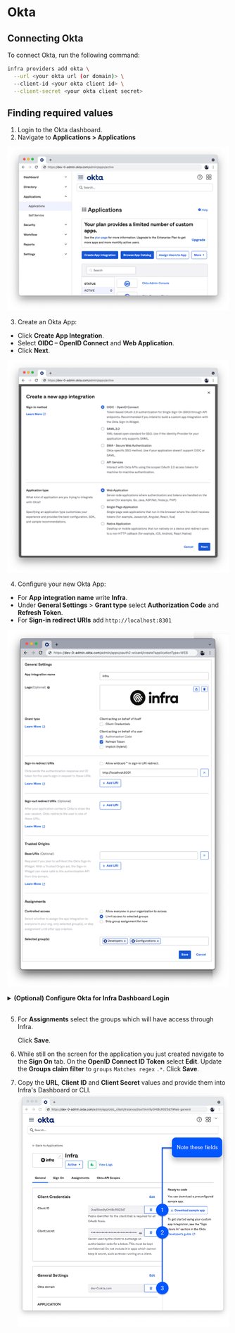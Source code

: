 # Okta

## Connecting Okta

To connect Okta, run the following command:

```bash
infra providers add okta \
  --url <your okta url (or domain)> \
  --client-id <your okta client id> \
  --client-secret <your okta client secret>
```


## Finding required values

1. Login to the Okta dashboard.
2. Navigate to **Applications > Applications**

![Create Application](../../images/okta-setup/connect-users-okta-okta1.png)

3. Create an Okta App:
  - Click **Create App Integration**.
  - Select **OIDC – OpenID Connect** and **Web Application**.
  - Click **Next**.

![App Type](../../images/okta-setup/connect-users-okta-okta2.png)

4. Configure your new Okta App:
  - For **App integration name** write **Infra**.
  - Under **General Settings** > **Grant type** select **Authorization Code** and **Refresh Token**.
  - For **Sign-in redirect URIs** add `http://localhost:8301`

![General Tab](../../images/okta-setup/connect-users-okta-okta4.png)

<details>
  <summary><strong>(Optional) Configure Okta for Infra Dashboard Login</strong></summary>

Add a redirect URI: `<your infra host>/login/callback`.

Examples:
  - `https://infra.company.internal/login/callback` (If infra is hosted at `infra.company.internal`)
  - `http://localhost/login/callback` if trying out Infra locally

</details>
<br />

5. For **Assignments** select the groups which will have access through Infra.
  
    Click **Save**.

6. While still on the screen for the application you just created navigate to the **Sign On** tab.
   On the **OpenID Connect ID Token** select **Edit**.
   Update the **Groups claim filter** to `groups` `Matches regex` `.*`.
   Click **Save**.

7. Copy the **URL**, **Client ID** and **Client Secret** values and provide them into Infra's Dashboard or CLI.
![Sign On](../../images/okta-setup/connect-users-okta-okta5.png)
